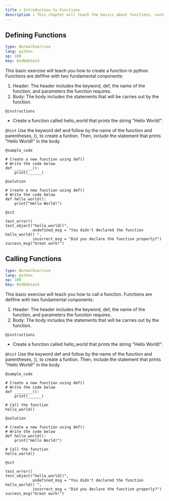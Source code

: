 ```yaml
---
title : Introduction to Functions
description : This chapter will teach the basics about functions, such as defining and calling functions
---
```

## Defining Functions

```yaml
type: NormalExercise
lang: python
xp: 100
key: 8edbbb3a1d
```
This basic exercise will teach you how to create a function in python. 
Functions are defifne with two fundamental conponents:
1. Header:
   The header includes the keyword, def, the name of the function, and parameters the function requires.
2. Body:
   The body includes the statements that will be carries out by the function.
  
`@instructions`
- Create a function called hello_world that prints the string "Hello World!".

`@hint`
Use the keyword def and follow by the name of the function and parentheses, (), to create a funtion. 
Then, include the statement that prints "Hello World!" in the body.

`@sample_code`
```{python}
# Create a new function using def()
# Write the code below
def ________():
    print(______)
```

`@solution`
```{python}
# Create a new function using def()
# Write the code below
def hello_world():
    print("Hello World!")
```

`@sct`
```{python}
test_error()
test_object("hello_world()",
            undefined_msg = "You didn't declared the function hello_world() ",
            incorrect_msg = "Did you declare the function properly?")
success_msg("Great work!")
```

## Calling Functions

```yaml
type: NormalExercise
lang: python
xp: 100
key: 8edbbb3a1d
```
This basic exercise will teach you how to call a function. 
Functions are defifne with two fundamental conponents:
1. Header:
   The header includes the keyword, def, the name of the function, and parameters the function requires.
2. Body:
   The body includes the statements that will be carries out by the function.
  
`@instructions`
- Create a function called hello_world that prints the string "Hello World!".

`@hint`
Use the keyword def and follow by the name of the function and parentheses, (), to create a funtion. 
Then, include the statement that prints "Hello World!" in the body.

`@sample_code`
```{python}
# Create a new function using def()
# Write the code below
def ________():
    print(______)
  
# Call the function 
hello_world()
```

`@solution`
```{python}
# Create a new function using def()
# Write the code below
def hello_world():
    print("Hello World!")
    
# Call the function 
hello_world()
```

`@sct`
```{python}
test_error()
test_object("hello_world()",
            undefined_msg = "You didn't declared the function hello_world() ",
            incorrect_msg = "Did you declare the function properly?")
success_msg("Great work!")
```
